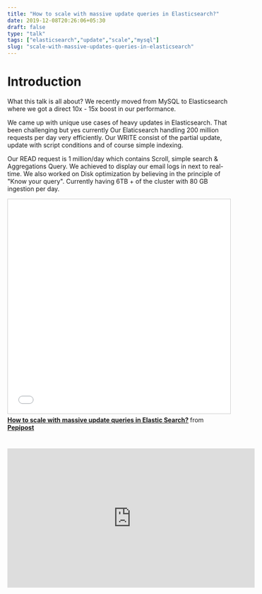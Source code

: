 ```yaml
---
title: "How to scale with massive update queries in Elasticsearch?"
date: 2019-12-08T20:26:06+05:30
draft: false
type: "talk"
tags: ["elasticsearch","update","scale","mysql"]
slug: "scale-with-massive-updates-queries-in-elasticsearch"
---
```

# Introduction

What this talk is all about?
We recently moved from MySQL to Elasticsearch where we got a direct 10x - 15x boost in our performance.  

We came up with unique use cases of heavy updates in Elasticsearch. That been challenging but yes currently Our Elaticsearch handling 200 million requests per day very efficiently. Our WRITE consist of the partial update, update with script conditions and of course simple indexing.  

Our READ request is 1 million/day which contains Scroll, simple search & Aggregations Query. We achieved to display our email logs in next to real-time.
We also worked on Disk optimization by believing in the principle of "Know your query". Currently having 6TB + of the cluster with 80 GB ingestion per day.  
  
<iframe src="//www.slideshare.net/slideshow/embed_code/key/fSQDmWeE9XypiR" width="595" height="485" frameborder="0" marginwidth="0" marginheight="0" scrolling="no" style="border:1px solid #CCC; border-width:1px; margin-bottom:5px; max-width: 100%;" allowfullscreen> </iframe> <div style="margin-bottom:5px"> <strong> <a href="//www.slideshare.net/pepipost/scale-with-massiveupdates" title="How to scale with massive update queries in Elastic Search?" target="_blank">How to scale with massive update queries in Elastic Search?</a> </strong> from <strong><a href="//www.slideshare.net/pepipost" target="_blank">Pepipost</a></strong> </div>


<br>
<br>
<iframe width="560" height="315" src="https://www.youtube.com/embed/NSZXMv0va74?start=000&end=2574" frameborder="0" allow="accelerometer; autoplay; encrypted-media; gyroscope; picture-in-picture" allowfullscreen></iframe>
